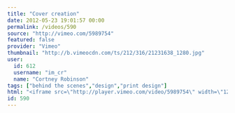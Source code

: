 ```yaml
---
title: "Cover creation"
date: 2012-05-23 19:01:57 00:00
permalink: /videos/590
source: "http://vimeo.com/5989754"
featured: false
provider: "Vimeo"
thumbnail: "http://b.vimeocdn.com/ts/212/316/21231638_1280.jpg"
user:
  id: 612
  username: "im_cr"
  name: "Cortney Robinson"
tags: ["behind the scenes","design","print design"]
html: "<iframe src=\"http://player.vimeo.com/video/5989754\" width=\"1280\" height=\"720\" frameborder=\"0\" webkitallowfullscreen mozallowfullscreen allowfullscreen></iframe>"
id: 590
---
```


